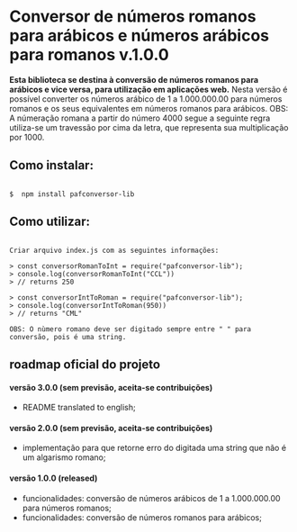 # Conversor de números romanos para arábicos e números arábicos para romanos v.1.0.0

**Esta biblioteca se destina à conversão de números romanos para arábicos e vice versa, para utilização em aplicações web.**
Nesta versão é possível converter os números arábico de 1 a 1.000.000.00 para números romanos e os seus equivalentes em números romanos para arábicos.
OBS: A númeração romana a partir do número 4000 segue a seguinte regra  utiliza-se um travessão por cima da letra, que 
representa sua multiplicação por 1000.  

## Como instalar:

```shell

$  npm install pafconversor-lib

```

## Como utilizar:

```node

Criar arquivo index.js com as seguintes informações:

> const conversorRomanToInt = require("pafconversor-lib");
> console.log(conversorRomanToInt("CCL"))
> // returns 250

> const conversorIntToRoman = require("pafconversor-lib");
> console.log(conversorIntToRoman(950))
> // returns "CML"

OBS: O nùmero romano deve ser digitado sempre entre " " para conversão, pois é uma string.

```

## roadmap oficial do projeto

#### versão 3.0.0 (sem previsão, aceita-se contribuições)
- README translated to english;


#### versão 2.0.0 (sem previsão, aceita-se contribuições)
- implementação para que retorne erro do digitada uma string que não é um algarismo romano;

#### versão 1.0.0 (released)
- funcionalidades: conversão de números arábicos de 1 a 1.000.000.00 para números romanos;
- funcionalidades: conversão de números romanos para arábicos;
